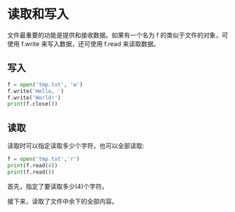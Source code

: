 # 读取和写入

文件最重要的功能是提供和接收数据。如果有一个名为 f 的类似于文件的对象，可使用 f.write 来写入数据，还可使用 f.read 来读取数据。

## 写入

<div class="run"></div>

```python
f = open('tmp.txt', 'w')
f.write('Hello, ')
f.write('World!')
print(f.close())
```

## 读取

读取时可以指定读取多少个字符，也可以全部读取:

<div class="run"></div>

```python
f = open('tmp.txt','r')
print(f.read(4))
print(f.read())
```

首先，指定了要读取多少(4)个字符。

接下来，读取了文件中余下的全部内容。

